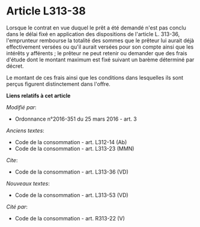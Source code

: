 # Article L313-38

Lorsque le contrat en vue duquel le prêt a été demandé n'est pas conclu dans le délai fixé en application des dispositions de
l'article L. 313-36, l'emprunteur rembourse la totalité des sommes que le prêteur lui aurait déjà effectivement versées ou
qu'il aurait versées pour son compte ainsi que les intérêts y afférents ; le prêteur ne peut retenir ou demander que des
frais d'étude dont le montant maximum est fixé suivant un barème déterminé par décret. 

Le montant de ces frais ainsi que les conditions dans lesquelles ils sont perçus figurent distinctement dans l'offre.

**Liens relatifs à cet article**

_Modifié par_:

  - Ordonnance n°2016-351 du 25 mars 2016 - art. 3

_Anciens textes_:

  - Code de la consommation - art. L312-14 (Ab)
  - Code de la consommation - art. L313-23 (MMN)

_Cite_:

  - Code de la consommation - art. L313-36 (VD)

_Nouveaux textes_:

  - Code de la consommation - art. L313-53 (VD)

_Cité par_:

  - Code de la consommation - art. R313-22 (V)
